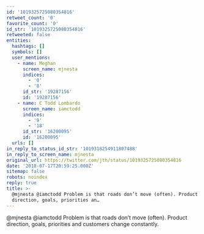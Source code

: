 ```yaml
---
id: '1019325725080354816'
retweet_count: '0'
favorite_count: '0'
id_str: '1019325725080354816'
retweeted: false
entities:
  hashtags: []
  symbols: []
  user_mentions:
    - name: Meghan
      screen_name: mjnesta
      indices:
        - '0'
        - '8'
      id_str: '19287156'
      id: '19287156'
    - name: C Todd Lombardo
      screen_name: iamctodd
      indices:
        - '9'
        - '18'
      id_str: '16200095'
      id: '16200095'
  urls: []
in_reply_to_status_id_str: '1019318254911807488'
in_reply_to_screen_name: mjnesta
original_url: https://twitter.com/jth/status/1019325725080354816
date: '2018-07-17T20:59:25.000Z'
sitemap: false
robots: noindex
reply: true
title: >-
  @mjnesta @iamctodd Problem is that roads don’t move (often). Product
  direction, goals, priorities an…
---
```


@mjnesta @iamctodd Problem is that roads don’t move (often). Product direction, goals, priorities and customers change constantly.